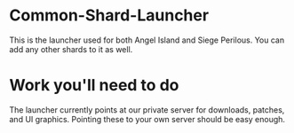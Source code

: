 # Common-Shard-Launcher
This is the launcher used for both Angel Island and Siege Perilous. You can add any other shards to it as well.

# Work you'll need to do
The launcher currently points at our private server for downloads, patches, and UI graphics. Pointing these to your own server should be easy enough.

